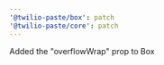 ```yaml
---
'@twilio-paste/box': patch
'@twilio-paste/core': patch
---
```


Added the "overflowWrap" prop to Box
